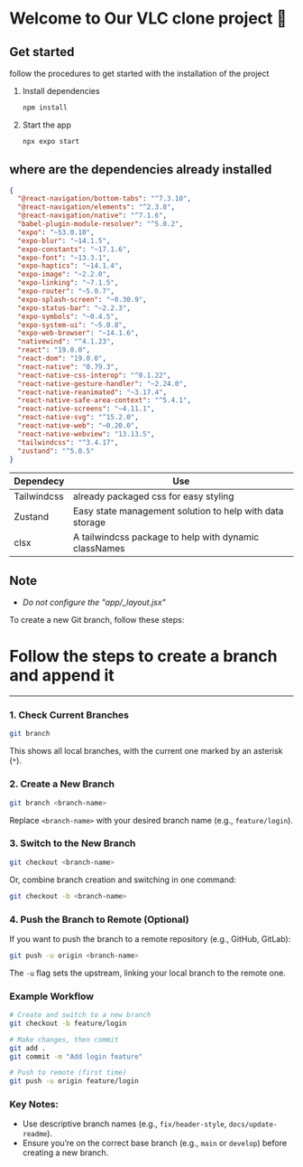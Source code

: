 # Welcome to Our VLC clone project 👋

## Get started

follow the procedures to get started with the installation of the project

1. Install dependencies

   ```bash
   npm install
   ```

2. Start the app

   ```bash
   npx expo start
   ```

## where are the dependencies already installed

```json
{
  "@react-navigation/bottom-tabs": "^7.3.10",
  "@react-navigation/elements": "^2.3.8",
  "@react-navigation/native": "^7.1.6",
  "babel-plugin-module-resolver": "^5.0.2",
  "expo": "~53.0.10",
  "expo-blur": "~14.1.5",
  "expo-constants": "~17.1.6",
  "expo-font": "~13.3.1",
  "expo-haptics": "~14.1.4",
  "expo-image": "~2.2.0",
  "expo-linking": "~7.1.5",
  "expo-router": "~5.0.7",
  "expo-splash-screen": "~0.30.9",
  "expo-status-bar": "~2.2.3",
  "expo-symbols": "~0.4.5",
  "expo-system-ui": "~5.0.8",
  "expo-web-browser": "~14.1.6",
  "nativewind": "^4.1.23",
  "react": "19.0.0",
  "react-dom": "19.0.0",
  "react-native": "0.79.3",
  "react-native-css-interop": "^0.1.22",
  "react-native-gesture-handler": "~2.24.0",
  "react-native-reanimated": "~3.17.4",
  "react-native-safe-area-context": "^5.4.1",
  "react-native-screens": "~4.11.1",
  "react-native-svg": "^15.2.0",
  "react-native-web": "~0.20.0",
  "react-native-webview": "13.13.5",
  "tailwindcss": "^3.4.17",
  "zustand": "^5.0.5"
}
```

| Dependecy   | Use                                                      |
| ----------- | -------------------------------------------------------- |
| Tailwindcss | already packaged css for easy styling                    |
| Zustand     | Easy state management solution to help with data storage |
| clsx        | A tailwindcss package to help with dynamic classNames    |

## Note

- _Do not configure the "app/\_layout.jsx"_

To create a new Git branch, follow these steps:

# Follow the steps to create a branch and append it

---

### 1. **Check Current Branches**

```sh
git branch
```

This shows all local branches, with the current one marked by an asterisk (`*`).

### 2. **Create a New Branch**

```sh
git branch <branch-name>
```

Replace `<branch-name>` with your desired branch name (e.g., `feature/login`).

### 3. **Switch to the New Branch**

```sh
git checkout <branch-name>
```

Or, combine branch creation and switching in one command:

```sh
git checkout -b <branch-name>
```

### 4. **Push the Branch to Remote (Optional)**

If you want to push the branch to a remote repository (e.g., GitHub, GitLab):

```sh
git push -u origin <branch-name>
```

The `-u` flag sets the upstream, linking your local branch to the remote one.

### Example Workflow

```sh
# Create and switch to a new branch
git checkout -b feature/login

# Make changes, then commit
git add .
git commit -m "Add login feature"

# Push to remote (first time)
git push -u origin feature/login
```

### Key Notes:

- Use descriptive branch names (e.g., `fix/header-style`, `docs/update-readme`).
- Ensure you’re on the correct base branch (e.g., `main` or `develop`) before creating a new branch.
